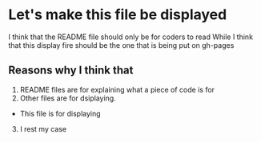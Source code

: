 # Let's make this file be displayed

I think that the README file should only be for coders to read
While I think that this display fire should be the one that is being put on gh-pages

## Reasons why I think that

1. README files are for explaining what a piece of code is for
2. Other files are for dsiplaying.
  - This file is for displaying
3. I rest my case
